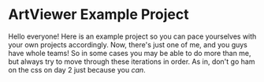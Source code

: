 # ArtViewer Example Project

Hello everyone! Here is an example project so you can pace yourselves with your own projects accordingly. Now, there's just one of me, and you guys have whole teams! So in some cases you may be able to do more than me, but always try to move through these iterations in order. As in, don't go ham on the css on day 2 just because you _can_.
